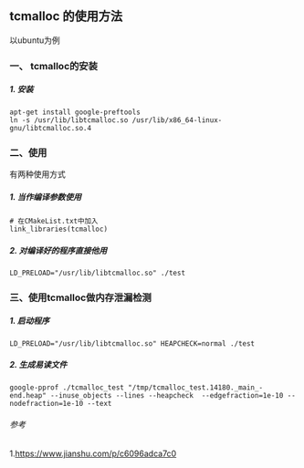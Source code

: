 ## tcmalloc 的使用方法

以ubuntu为例

### 一、 tcmalloc的安装

##### 1. 安装 

```shell
apt-get install google-preftools
ln -s /usr/lib/libtcmalloc.so /usr/lib/x86_64-linux-gnu/libtcmalloc.so.4
```

### 二、使用

有两种使用方式 

##### 1. 当作编译参数使用

```shell
# 在CMakeList.txt中加入
link_libraries(tcmalloc)
```

##### 2. 对编译好的程序直接他用 

```shell
LD_PRELOAD="/usr/lib/libtcmalloc.so" ./test
```

### 三、使用tcmalloc做内存泄漏检测

##### 1. 启动程序 

```shell
LD_PRELOAD="/usr/lib/libtcmalloc.so" HEAPCHECK=normal ./test
```

##### 2. 生成易读文件

```shell
google-pprof ./tcmalloc_test "/tmp/tcmalloc_test.14180._main_-end.heap" --inuse_objects --lines --heapcheck  --edgefraction=1e-10 --nodefraction=1e-10 --text
```



###### 参考

1.https://www.jianshu.com/p/c6096adca7c0